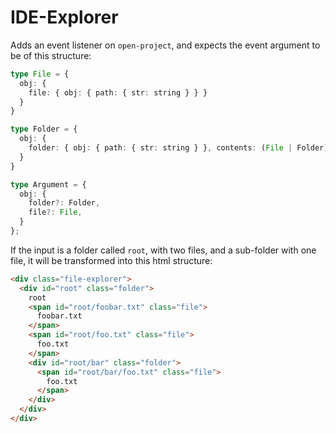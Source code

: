 # IDE-Explorer

Adds an event listener on `open-project`, and expects the event argument to
be of this structure:

```typescript
type File = {
  obj: {
    file: { obj: { path: { str: string } } }
  }
}

type Folder = {
  obj: {
    folder: { obj: { path: { str: string } }, contents: (File | Folder)[] }
  }
}

type Argument = {
  obj: {
    folder?: Folder,
    file?: File,
  }
};
```

If the input is a folder called `root`, with two files, and a sub-folder with
one file, it will be transformed into this html structure:

```html
<div class="file-explorer">
  <div id="root" class="folder">
    root
    <span id="root/foobar.txt" class="file">
      foobar.txt
    </span>
    <span id="root/foo.txt" class="file">
      foo.txt
    </span>
    <div id="root/bar" class="folder">
      <span id="root/bar/foo.txt" class="file">
        foo.txt
      </span>
    </div>
  </div>
</div>
```